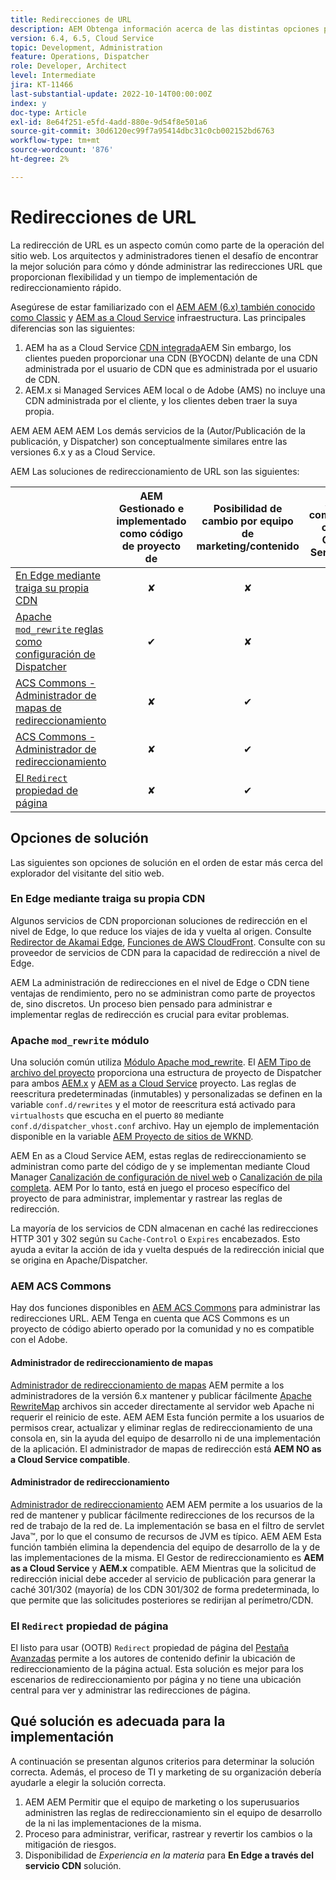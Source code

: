 ```yaml
---
title: Redirecciones de URL
description: AEM Obtenga información acerca de las distintas opciones para realizar redirecciones de URL en la dirección de correo electrónico de.
version: 6.4, 6.5, Cloud Service
topic: Development, Administration
feature: Operations, Dispatcher
role: Developer, Architect
level: Intermediate
jira: KT-11466
last-substantial-update: 2022-10-14T00:00:00Z
index: y
doc-type: Article
exl-id: 8e64f251-e5fd-4add-880e-9d54f8e501a6
source-git-commit: 30d6120ec99f7a95414dbc31c0cb002152bd6763
workflow-type: tm+mt
source-wordcount: '876'
ht-degree: 2%

---
```


# Redirecciones de URL

La redirección de URL es un aspecto común como parte de la operación del sitio web. Los arquitectos y administradores tienen el desafío de encontrar la mejor solución para cómo y dónde administrar las redirecciones URL que proporcionan flexibilidad y un tiempo de implementación de redireccionamiento rápido.

Asegúrese de estar familiarizado con el [AEM AEM (6.x) también conocido como Classic](https://experienceleague.adobe.com/docs/experience-manager-learn/dispatcher-tutorial/chapter-2.html#the-%E2%80%9Clegacy%E2%80%9D-setup) y [AEM as a Cloud Service](https://experienceleague.adobe.com/docs/experience-manager-cloud-service/content/overview/architecture.html#runtime-architecture) infraestructura. Las principales diferencias son las siguientes:

1. AEM ha as a Cloud Service [CDN integrada](https://experienceleague.adobe.com/docs/experience-manager-cloud-service/content/implementing/content-delivery/cdn.html?lang=es)AEM Sin embargo, los clientes pueden proporcionar una CDN (BYOCDN) delante de una CDN administrada por el usuario de CDN que es administrada por el usuario de CDN.
1. AEM.x si Managed Services AEM local o de Adobe (AMS) no incluye una CDN administrada por el cliente, y los clientes deben traer la suya propia.

AEM AEM AEM AEM Los demás servicios de la (Autor/Publicación de la publicación, y Dispatcher) son conceptualmente similares entre las versiones 6.x y as a Cloud Service.

AEM Las soluciones de redireccionamiento de URL son las siguientes:

|                                                   | AEM Gestionado e implementado como código de proyecto de | Posibilidad de cambio por equipo de marketing/contenido | AEM compatible con el Cloud Service de | Dónde se produce la ejecución de redirección |
|---------------------------------------------------|:-----------------------:|:---------------------:|:---------------------:| :---------------------:|
| [En Edge mediante traiga su propia CDN](#at-edge-via-bring-your-own-cdn) | ✘ | ✘ | ✔ | Edge/CDN |
| [Apache `mod_rewrite` reglas como configuración de Dispatcher](#apache-mod_rewrite-module) | ✔ | ✘ | ✔ | Dispatcher |
| [ACS Commons - Administrador de mapas de redireccionamiento](#redirect-map-manager) | ✘ | ✔ | ✘ | Dispatcher |
| [ACS Commons - Administrador de redireccionamiento](#redirect-manager) | ✘ | ✔ | ✔ | AEM |
| [El `Redirect` propiedad de página](#the-redirect-page-property) | ✘ | ✔ | ✔ | AEM |


## Opciones de solución

Las siguientes son opciones de solución en el orden de estar más cerca del explorador del visitante del sitio web.

### En Edge mediante traiga su propia CDN

Algunos servicios de CDN proporcionan soluciones de redirección en el nivel de Edge, lo que reduce los viajes de ida y vuelta al origen. Consulte [Redirector de Akamai Edge](https://techdocs.akamai.com/cloudlets/docs/what-edge-redirector), [Funciones de AWS CloudFront](https://docs.aws.amazon.com/AmazonCloudFront/latest/DeveloperGuide/cloudfront-functions.html). Consulte con su proveedor de servicios de CDN para la capacidad de redirección a nivel de Edge.

AEM La administración de redirecciones en el nivel de Edge o CDN tiene ventajas de rendimiento, pero no se administran como parte de proyectos de, sino discretos. Un proceso bien pensado para administrar e implementar reglas de redirección es crucial para evitar problemas.


### Apache `mod_rewrite` módulo

Una solución común utiliza [Módulo Apache mod_rewrite](https://httpd.apache.org/docs/current/mod/mod_rewrite.html). El [AEM Tipo de archivo del proyecto](https://github.com/adobe/aem-project-archetype) proporciona una estructura de proyecto de Dispatcher para ambos [AEM.x](https://github.com/adobe/aem-project-archetype/tree/develop/src/main/archetype/dispatcher.ams#file-structure) y [AEM as a Cloud Service](https://github.com/adobe/aem-project-archetype/tree/develop/src/main/archetype/dispatcher.cloud#file-structure) proyecto. Las reglas de reescritura predeterminadas (inmutables) y personalizadas se definen en la variable `conf.d/rewrites` y el motor de reescritura está activado para `virtualhosts` que escucha en el puerto `80` mediante `conf.d/dispatcher_vhost.conf` archivo. Hay un ejemplo de implementación disponible en la variable [AEM Proyecto de sitios de WKND](https://github.com/adobe/aem-guides-wknd/tree/main/dispatcher/src/conf.d/rewrites).

AEM En as a Cloud Service AEM, estas reglas de redireccionamiento se administran como parte del código de y se implementan mediante Cloud Manager [Canalización de configuración de nivel web](https://experienceleague.adobe.com/docs/experience-manager-cloud-service/content/implementing/using-cloud-manager/cicd-pipelines/introduction-ci-cd-pipelines.html#web-tier-config-pipelines) o [Canalización de pila completa](https://experienceleague.adobe.com/docs/experience-manager-cloud-service/content/implementing/using-cloud-manager/cicd-pipelines/introduction-ci-cd-pipelines.html#full-stack-pipeline). AEM Por lo tanto, está en juego el proceso específico del proyecto de para administrar, implementar y rastrear las reglas de redirección.

La mayoría de los servicios de CDN almacenan en caché las redirecciones HTTP 301 y 302 según su `Cache-Control` o `Expires` encabezados. Esto ayuda a evitar la acción de ida y vuelta después de la redirección inicial que se origina en Apache/Dispatcher.


### AEM ACS Commons

Hay dos funciones disponibles en [AEM ACS Commons](https://adobe-consulting-services.github.io/acs-aem-commons/) para administrar las redirecciones URL. AEM Tenga en cuenta que ACS Commons es un proyecto de código abierto operado por la comunidad y no es compatible con el Adobe.

#### Administrador de redireccionamiento de mapas

[Administrador de redireccionamiento de mapas](https://adobe-consulting-services.github.io/acs-aem-commons/features/redirect-map-manager/index.html) AEM permite a los administradores de la versión 6.x mantener y publicar fácilmente [Apache RewriteMap](https://httpd.apache.org/docs/2.4/rewrite/rewritemap.html) archivos sin acceder directamente al servidor web Apache ni requerir el reinicio de este. AEM AEM Esta función permite a los usuarios de permisos crear, actualizar y eliminar reglas de redireccionamiento de una consola en, sin la ayuda del equipo de desarrollo ni de una implementación de la aplicación. El administrador de mapas de redirección está **AEM NO as a Cloud Service compatible**.

#### Administrador de redireccionamiento

[Administrador de redireccionamiento](https://adobe-consulting-services.github.io/acs-aem-commons/features/redirect-manager/index.html) AEM AEM permite a los usuarios de la red de mantener y publicar fácilmente redirecciones de los recursos de la red de trabajo de la red de. La implementación se basa en el filtro de servlet Java™, por lo que el consumo de recursos de JVM es típico. AEM AEM Esta función también elimina la dependencia del equipo de desarrollo de la y de las implementaciones de la misma. El Gestor de redireccionamiento es **AEM as a Cloud Service** y **AEM.x** compatible. AEM Mientras que la solicitud de redirección inicial debe acceder al servicio de publicación para generar la caché 301/302 (mayoría) de los CDN 301/302 de forma predeterminada, lo que permite que las solicitudes posteriores se redirijan al perímetro/CDN.

### El `Redirect` propiedad de página

El listo para usar (OOTB) `Redirect` propiedad de página del [Pestaña Avanzadas](https://experienceleague.adobe.com/docs/experience-manager-cloud-service/content/sites/authoring/fundamentals/page-properties.html#advanced) permite a los autores de contenido definir la ubicación de redireccionamiento de la página actual. Esta solución es mejor para los escenarios de redireccionamiento por página y no tiene una ubicación central para ver y administrar las redirecciones de página.

## Qué solución es adecuada para la implementación

A continuación se presentan algunos criterios para determinar la solución correcta. Además, el proceso de TI y marketing de su organización debería ayudarle a elegir la solución correcta.

1. AEM AEM Permitir que el equipo de marketing o los superusuarios administren las reglas de redireccionamiento sin el equipo de desarrollo de la ni las implementaciones de la misma.
1. Proceso para administrar, verificar, rastrear y revertir los cambios o la mitigación de riesgos.
1. Disponibilidad de _Experiencia en la materia_ para **En Edge a través del servicio CDN** solución.
